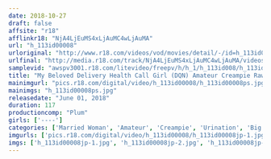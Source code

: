 ```yaml
---
date: 2018-10-27
draft: false
affsite: "r18"
afflinkr18: "NjA4LjEuMS4xLjAuMC4wLjAuMA"
url: "h_113id00008"
urloriginal: "http://www.r18.com/videos/vod/movies/detail/-/id=h_113id00008"
urlfinal: "http://media.r18.com/track/NjA4LjEuMS4xLjAuMC4wLjAuMA/videos/vod/movies/detail/-/id=h_113id00008"
samplevid: "awspv3001.r18.com/litevideo/freepv/h/h_1/h_113id008/h_113id008_dmb_w.mp4"
title: "My Beloved Delivery Health Call Girl (DQN) Amateur Creampie Raw Footage Prostitution - An Asakusa Belly Dance Loving Housewife Edition - Manami Sasakura 30 Years Old"
mainimgurl: "pics.r18.com/digital/video/h_113id00008/h_113id00008ps.jpg"
mainimgs: "h_113id00008ps.jpg"
releasedate: "June 01, 2018"
duration: 117
productioncomp: "Plum"
girls: ['----']
categories: ['Married Woman', 'Amateur', 'Creampie', 'Urination', 'Big Vibrator', 'Hi-Def']
imgurls: ['pics.r18.com/digital/video/h_113id00008/h_113id00008jp-1.jpg', 'pics.r18.com/digital/video/h_113id00008/h_113id00008jp-2.jpg', 'pics.r18.com/digital/video/h_113id00008/h_113id00008jp-3.jpg', 'pics.r18.com/digital/video/h_113id00008/h_113id00008jp-4.jpg', 'pics.r18.com/digital/video/h_113id00008/h_113id00008jp-5.jpg', 'pics.r18.com/digital/video/h_113id00008/h_113id00008jp-6.jpg', 'pics.r18.com/digital/video/h_113id00008/h_113id00008jp-7.jpg', 'pics.r18.com/digital/video/h_113id00008/h_113id00008jp-8.jpg', 'pics.r18.com/digital/video/h_113id00008/h_113id00008jp-9.jpg', 'pics.r18.com/digital/video/h_113id00008/h_113id00008jp-10.jpg', 'pics.r18.com/digital/video/h_113id00008/h_113id00008jp-11.jpg', 'pics.r18.com/digital/video/h_113id00008/h_113id00008jp-12.jpg', 'pics.r18.com/digital/video/h_113id00008/h_113id00008jp-13.jpg', 'pics.r18.com/digital/video/h_113id00008/h_113id00008jp-14.jpg', 'pics.r18.com/digital/video/h_113id00008/h_113id00008jp-15.jpg', 'pics.r18.com/digital/video/h_113id00008/h_113id00008jp-16.jpg', 'pics.r18.com/digital/video/h_113id00008/h_113id00008jp-17.jpg', 'pics.r18.com/digital/video/h_113id00008/h_113id00008jp-18.jpg', 'pics.r18.com/digital/video/h_113id00008/h_113id00008jp-19.jpg', 'pics.r18.com/digital/video/h_113id00008/h_113id00008jp-20.jpg']
imgs: ['h_113id00008jp-1.jpg', 'h_113id00008jp-2.jpg', 'h_113id00008jp-3.jpg', 'h_113id00008jp-4.jpg', 'h_113id00008jp-5.jpg', 'h_113id00008jp-6.jpg', 'h_113id00008jp-7.jpg', 'h_113id00008jp-8.jpg', 'h_113id00008jp-9.jpg', 'h_113id00008jp-10.jpg', 'h_113id00008jp-11.jpg', 'h_113id00008jp-12.jpg', 'h_113id00008jp-13.jpg', 'h_113id00008jp-14.jpg', 'h_113id00008jp-15.jpg', 'h_113id00008jp-16.jpg', 'h_113id00008jp-17.jpg', 'h_113id00008jp-18.jpg', 'h_113id00008jp-19.jpg', 'h_113id00008jp-20.jpg']
---
```

